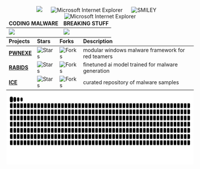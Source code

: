 <div align="center">
  <img src="https://raw.githubusercontent.com/BrunnerLivio/brunnerlivio/master/images/welcome.png"/>
  <span>&nbsp;&nbsp;&nbsp;&nbsp;</span>  
  <img src="https://raw.githubusercontent.com/BrunnerLivio/brunnerlivio/master/images/ie_logo.gif" alt="Microsoft Internet Explorer" />
  <span>&nbsp;&nbsp;&nbsp;&nbsp;</span>  
  <img src="https://raw.githubusercontent.com/fnky/fnky/fnky/img/smile.gif" alt="SMILEY" style="height: 40px; object-fit: cover;"/>
  <span>&nbsp;&nbsp;&nbsp;&nbsp;</span>  
  <img src="https://raw.githubusercontent.com/BrunnerLivio/brunnerlivio/master/images/noframes.gif" alt="Microsoft Internet Explorer" />

  <table style="margin: auto;">
    <thead>
      <tr>
        <td><b>CODING MALWARE</b></td>
        <td><b>BREAKING STUFF</b></td>
      </tr>
    </thead>
    <tbody>
      <tr>
        <td> 
          <img src="https://media4.giphy.com/media/v1.Y2lkPWVjZjA1ZTQ3ZzYweWZjczNucHl2c3g4OTV3ZjAxOTV1azU2enNsb2F5bDBjaDhmNSZlcD12MV9zdGlja2Vyc19zZWFyY2gmY3Q9cw/ngtGj5VgrhyPS/200.webp" style="height: 150px; object-fit: cover;"/>
        </td>
        <td>
          <img src="https://media2.giphy.com/media/v1.Y2lkPTc5MGI3NjExeWJuaHM4OG9hbDg5enlqNnFuaDc1dW50ZzB1Z2E1ejBvM3I4cGpsbCZlcD12MV9pbnRlcm5hbF9naWZfYnlfaWQmY3Q9cw/26tPeYlZxsUl5Qxmo/giphy.gif" style="height: 150px; object-fit: cover;"/>
        </td>
      </tr>
    </tbody>
  </table>
  
  <table style="margin: auto;">
    <thead>
      <tr>
        <td><b>Projects</b></td>
        <td><b>Stars</b></td>
        <td><b>Forks</b></td>
        <td><b>Description</b></td>
      </tr>
    </thead>
    <tbody>
      <tr>
        <td> 
          <a href="https://github.com/sarwaaaar/blackwall"><b>PWNEXE</b></a>
        </td>
        <td>
          <img alt="Stars" src="https://img.shields.io/github/stars/sarwaaaar/blackwall?style=flat-square&labelColor=343b41"/>
        </td>
        <td>
          <img alt="Forks" src="https://img.shields.io/github/forks/sarwaaaar/blackwall?style=flat-square&labelColor=343b41"/>
        </td>
        <td>modular windows malware framework for red teamers</td>
      </tr>
      <tr>
      <tr>
        <td> 
          <a href="https://github.com/sarwaaaar/rabids"><b>RABIDS</b></a>
        </td>
        <td>
          <img alt="Stars" src="https://img.shields.io/github/stars/sarwaaaar/rabids?style=flat-square&labelColor=343b41"/>
        </td>
        <td>
          <img alt="Forks" src="https://img.shields.io/github/forks/sarwaaaar/rabids?style=flat-square&labelColor=343b41"/>
        </td>
        <td>finetuned ai model trained for malware generation</td>
      </tr>
      <tr>
        <td>
          <a href="https://github.com/sarwaaaar/ice"><b>ICE</b></a>
        </td>
        <td>
          <img alt="Stars" src="https://img.shields.io/github/stars/sarwaaaar/ice?style=flat-square&labelColor=343b41"/>
        </td>
        <td>
          <img alt="Forks" src="https://img.shields.io/github/forks/sarwaaaar/ice?style=flat-square&labelColor=343b41"/>
        </td>
        <td>curated repository of malware samples</td>
      </tr>
    </tbody>
  </table>
  
  <img height="200" src="https://raw.githubusercontent.com/sarwaaaar/sarwaaaar/output/snake.svg" />
</div> 
